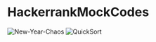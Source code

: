 # HackerrankMockCodes

![New-Year-Chaos](https://user-images.githubusercontent.com/46840813/87425518-67f82400-c5fb-11ea-94a9-39cb8a4c4615.png)
![QuickSort](https://user-images.githubusercontent.com/46840813/87425627-9e35a380-c5fb-11ea-8c9e-d78a5fb1730b.png)

